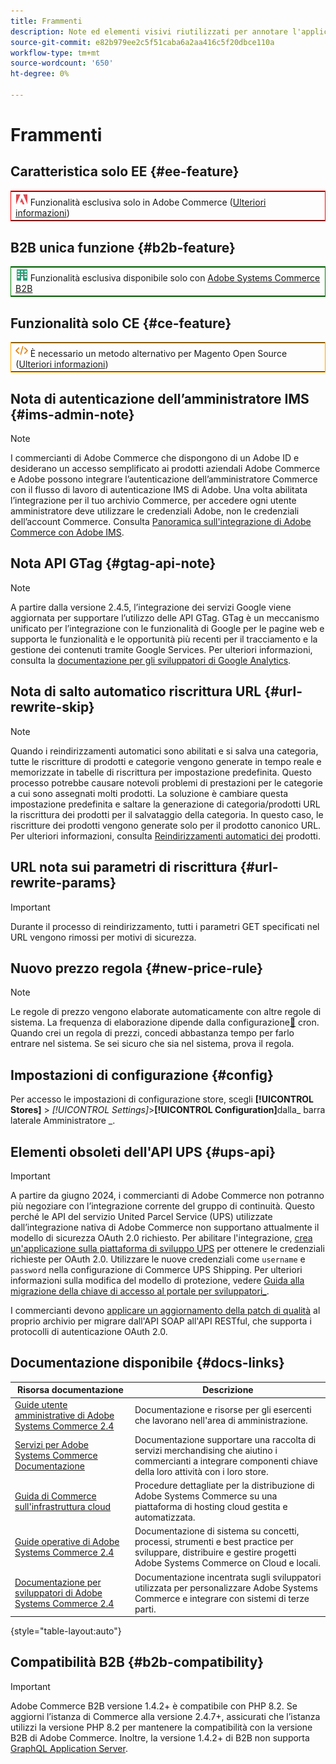 ```yaml
---
title: Frammenti
description: Note ed elementi visivi riutilizzati per annotare l'applicazione di una funzione o di una pagina a un'edizione specifica
source-git-commit: e82b979ee2c5f51caba6a2aa416c5f20dbce110a
workflow-type: tm+mt
source-wordcount: '650'
ht-degree: 0%

---
```


# Frammenti

## Caratteristica solo EE {#ee-feature}

<table style="border:1px solid red">
<tr><td><img alt="Funzione Adobe Systems Commerce" src="../assets/adobe-logo.svg" width="20" height="20" /> Funzionalità esclusiva solo in Adobe Commerce (<a href="https://experienceleague.adobe.com/docs/commerce-admin/user-guides/home.html#product-editions">Ulteriori informazioni</a>)</td></tr>
</table>

## B2B unica funzione {#b2b-feature}

<table style="border:1px solid green">
<tr><td><img alt="Funzione B2B di Adobe Systems Commerce" src="../assets/b2b.svg" width="20" height="20" /> Funzionalità esclusiva disponibile solo con <a href="https://experienceleague.adobe.com/docs/commerce-admin/b2b/introduction.html?lang=en">Adobe Systems Commerce B2B</a></td></tr>
</table>

## Funzionalità solo CE {#ce-feature}

<table style="border:1px solid orange">
<tr><td><img alt="Funzione Magento Open Source" src="../assets/open-source.svg" width="20" height="20" /> È necessario un metodo alternativo per Magento Open Source (<a href="https://experienceleague.adobe.com/docs/commerce-admin/user-guides/home.html#product-editions">Ulteriori informazioni</a>)</td></tr>
</table>

## Nota di autenticazione dell’amministratore IMS {#ims-admin-note}

>[!NOTE]
>
>I commercianti di Adobe Commerce che dispongono di un Adobe ID e desiderano un accesso semplificato ai prodotti aziendali Adobe Commerce e Adobe possono integrare l’autenticazione dell’amministratore Commerce con il flusso di lavoro di autenticazione IMS di Adobe. Una volta abilitata l’integrazione per il tuo archivio Commerce, per accedere ogni utente amministratore deve utilizzare le credenziali Adobe, non le credenziali dell’account Commerce. Consulta [Panoramica sull&#39;integrazione di Adobe Commerce con Adobe IMS](/help/getting-started/adobe-ims-integration-overview.md).

## Nota API GTag {#gtag-api-note}

>[!NOTE]
>
>A partire dalla versione 2.4.5, l’integrazione dei servizi Google viene aggiornata per supportare l’utilizzo delle API GTag. GTag è un meccanismo unificato per l’integrazione con le funzionalità di Google per le pagine web e supporta le funzionalità e le opportunità più recenti per il tracciamento e la gestione dei contenuti tramite Google Services. Per ulteriori informazioni, consulta la [documentazione per gli sviluppatori di Google Analytics](https://developers.google.com/analytics/devguides/collection/gtagjs).

## Nota di salto automatico riscrittura URL {#url-rewrite-skip}

>[!NOTE]
>
>Quando i reindirizzamenti automatici sono abilitati e si salva una categoria, tutte le riscritture di prodotti e categorie vengono generate in tempo reale e memorizzate in tabelle di riscrittura per impostazione predefinita. Questo processo potrebbe causare notevoli problemi di prestazioni per le categorie a cui sono assegnati molti prodotti. La soluzione è cambiare questa impostazione predefinita e saltare la generazione di categoria/prodotti URL la riscrittura dei prodotti per il salvataggio della categoria. In questo caso, le riscritture dei prodotti vengono generate solo per il prodotto canonico URL. Per ulteriori informazioni, consulta [Reindirizzamenti automatici dei](/help/merchandising-promotions/url-redirect-product-automatic.md) prodotti.

## URL nota sui parametri di riscrittura {#url-rewrite-params}

>[!IMPORTANT]
>
>Durante il processo di reindirizzamento, tutti i parametri GET specificati nel URL vengono rimossi per motivi di sicurezza.

## Nuovo prezzo regola {#new-price-rule}

>[!NOTE]
>
>Le regole di prezzo vengono elaborate automaticamente con altre regole di sistema. La frequenza di elaborazione dipende dalla configurazione[&#128279;](https://experienceleague.adobe.com/docs/commerce-operations/configuration-guide/cli/configure-cron-jobs.html) cron. Quando crei un regola di prezzi, concedi abbastanza tempo per farlo entrare nel sistema. Se sei sicuro che sia nel sistema, prova il regola.

## Impostazioni di configurazione {#config}

Per accesso le impostazioni di configurazione store, scegli **[!UICONTROL Stores]** > _[!UICONTROL Settings]_>**[!UICONTROL Configuration]**&#x200B;dalla_ barra laterale Amministratore _.

## Elementi obsoleti dell'API UPS {#ups-api}

>[!IMPORTANT]
>
>A partire da giugno 2024, i commercianti di Adobe Commerce non potranno più negoziare con l’integrazione corrente del gruppo di continuità. Questo perché le API del servizio United Parcel Service (UPS) utilizzate dall’integrazione nativa di Adobe Commerce non supportano attualmente il modello di sicurezza OAuth 2.0 richiesto. Per abilitare l&#39;integrazione, [crea un&#39;applicazione sulla piattaforma di sviluppo UPS](https://developer.ups.com/get-started) per ottenere le credenziali richieste per OAuth 2.0. Utilizzare le nuove credenziali come `username` e `password` nella configurazione di Commerce UPS Shipping. Per ulteriori informazioni sulla modifica del modello di protezione, vedere [Guida alla migrazione della chiave di accesso al portale per sviluppatori_](https://developer.ups.com/oauth-developer-guide). <br/>
>
>I commercianti devono [applicare un aggiornamento della patch di qualità](https://experienceleague.adobe.com/docs/commerce-knowledge-base/kb/troubleshooting/known-issues-patches-attached/ups-shipping-method-integration-migration-from-soap-to-restful-api.html) al proprio archivio per migrare dall&#39;API SOAP all&#39;API RESTful, che supporta i protocolli di autenticazione OAuth 2.0.


## Documentazione disponibile {#docs-links}

| Risorsa documentazione | Descrizione |
|----------------------- | ----------- |
| [Guide utente amministrative di Adobe Systems Commerce 2.4](../landing/home.md) | Documentazione e risorse per gli esercenti che lavorano nell&#39;area di amministrazione. |
| [Servizi per Adobe Systems Commerce Documentazione](https://experienceleague.adobe.com/docs/commerce/user-guides/home.html) | Documentazione supportare una raccolta di servizi merchandising che aiutino i commercianti a integrare componenti chiave della loro attività con i loro store. |
| [Guida di Commerce sull&#39;infrastruttura cloud](https://experienceleague.adobe.com/docs/commerce-cloud-service/user-guide/overview.html) | Procedure dettagliate per la distribuzione di Adobe Systems Commerce su una piattaforma di hosting cloud gestita e automatizzata. |
| [Guide operative di Adobe Systems Commerce 2.4](https://experienceleague.adobe.com/docs/commerce-operations/operational-guides/home.html) | Documentazione di sistema su concetti, processi, strumenti e best practice per sviluppare, distribuire e gestire progetti Adobe Systems Commerce on Cloud e locali. |
| [Documentazione per sviluppatori di Adobe Systems Commerce 2.4](https://developer.adobe.com/commerce/docs) | Documentazione incentrata sugli sviluppatori utilizzata per personalizzare Adobe Systems Commerce e integrare con sistemi di terze parti. |

{style="table-layout:auto"}

## Compatibilità B2B {#b2b-compatibility}

>[!IMPORTANT]
>
>Adobe Commerce B2B versione 1.4.2+ è compatibile con PHP 8.2. Se aggiorni l’istanza di Commerce alla versione 2.4.7+, assicurati che l’istanza utilizzi la versione PHP 8.2 per mantenere la compatibilità con la versione B2B di Adobe Commerce. Inoltre, la versione 1.4.2+ di B2B non supporta [GraphQL Application Server](https://experienceleague.adobe.com/en/docs/commerce-operations/performance-best-practices/concepts/application-server).

